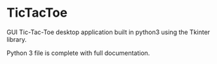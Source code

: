 # TicTacToe
GUI Tic-Tac-Toe desktop application built in python3 using the Tkinter library.

Python 3 file is complete with full documentation.
